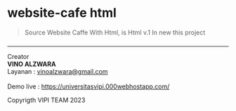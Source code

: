 # website-cafe html


> Source Website Caffe With Html, is Html v.1
In new this project <H3>


---

Creator  
**VINO ALZWARA** <br>
Layanan : vinoalzwara@gmail.com <br>    
Demo live : https://universitasvipi.000webhostapp.com/


Copyrigth VIPI TEAM 2023
